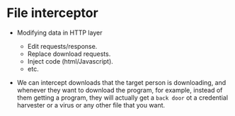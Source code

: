 # File interceptor

- Modifying data in HTTP layer
  - Edit requests/response.
  - Replace download requests.
  - Inject code (html/Javascript).
  - etc.

- We can intercept downloads that the target person is downloading, and whenever they want to download the program, for example, instead of them getting a program, they will actually get a `back door` ot a credential harvester or a virus or any other file that you want.
